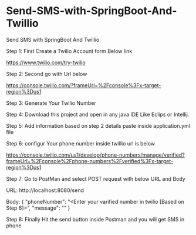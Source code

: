 # Send-SMS-with-SpringBoot-And-Twillio
Send SMS with SpringBoot And Twillio

Step 1:
  First Create a Twilio Account form Below link
  
  https://www.twilio.com/try-twilio

Step 2:
  Second go with Url below
  
  https://console.twilio.com/?frameUrl=%2Fconsole%3Fx-target-region%3Dus1
  
Step 3:
  Generate Your Twilio Number
  
Step 4:
  Download this project and open in any java IDE Like Eclips or Intellij.
  
Step 5:
  Add information based on step 2 details paste inside application.yml file
  
Step 6:
  configur Your phone number inside twillio url is below
  
  https://console.twilio.com/us1/develop/phone-numbers/manage/verified?frameUrl=%2Fconsole%2Fphone-numbers%2Fverified%3Fx-target-region%3Dus1
  
Step 7:
  Go to PostMan and select POST request with below URL and Body
  
  URL:
    http://localhost:8080/send
  
  Body:
    {
	    "phoneNumber": "<Enter your varified number in twilio [Based on Step 6]>",
	    "message": "<Enter Your Message>"
    }
    
Step 8:
  Finally Hit the send button inside Postman and you will get SMS in phone
